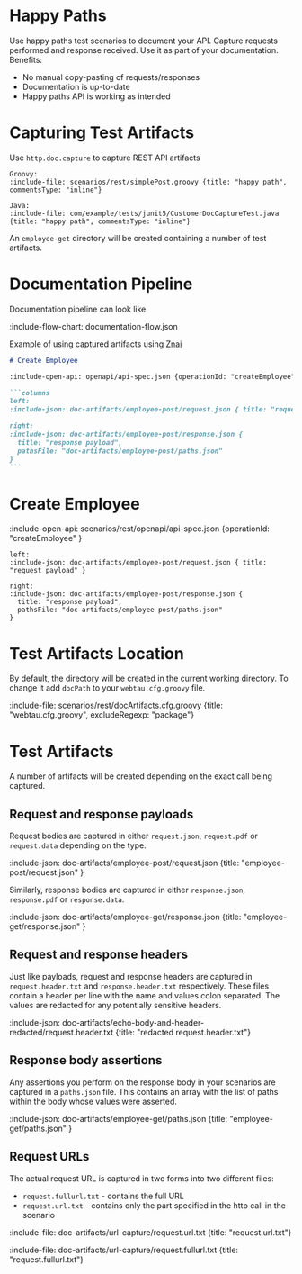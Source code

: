 # Happy Paths

Use happy paths test scenarios to document your API. Capture requests performed and response received. Use it as part of your documentation.
Benefits:
* No manual copy-pasting of requests/responses
* Documentation is up-to-date
* Happy paths API is working as intended

# Capturing Test Artifacts

Use `http.doc.capture` to capture REST API artifacts 

```tabs
Groovy:
:include-file: scenarios/rest/simplePost.groovy {title: "happy path", commentsType: "inline"}

Java:
:include-file: com/example/tests/junit5/CustomerDocCaptureTest.java {title: "happy path", commentsType: "inline"}
```

An `employee-get` directory will be created containing a number of test artifacts.

# Documentation Pipeline

Documentation pipeline can look like

:include-flow-chart: documentation-flow.json

Example of using captured artifacts using [Znai](https://github.com/testingisdocumenting/znai)

`````markdown {title: "znai example"}
# Create Employee

:include-open-api: openapi/api-spec.json {operationId: "createEmployee" }

```columns
left: 
:include-json: doc-artifacts/employee-post/request.json { title: "request payload" }

right: 
:include-json: doc-artifacts/employee-post/response.json { 
  title: "response payload", 
  pathsFile: "doc-artifacts/employee-post/paths.json" 
}
```
`````

# Create Employee

:include-open-api: scenarios/rest/openapi/api-spec.json {operationId: "createEmployee" }

```columns
left: 
:include-json: doc-artifacts/employee-post/request.json { title: "request payload" }

right: 
:include-json: doc-artifacts/employee-post/response.json { 
  title: "response payload", 
  pathsFile: "doc-artifacts/employee-post/paths.json" 
}
```

# Test Artifacts Location

By default, the directory will be created in the current working directory.
To change it add `docPath` to your `webtau.cfg.groovy` file.

:include-file: scenarios/rest/docArtifacts.cfg.groovy {title: "webtau.cfg.groovy", excludeRegexp: "package"}

# Test Artifacts

A number of artifacts will be created depending on the exact call being captured.

## Request and response payloads

Request bodies are captured in either `request.json`, `request.pdf` or `request.data` depending on the type. 

:include-json: doc-artifacts/employee-post/request.json {title: "employee-post/request.json" }

Similarly, response bodies are captured in either `response.json`, `response.pdf` or `response.data`.

:include-json: doc-artifacts/employee-get/response.json {title: "employee-get/response.json" }

## Request and response headers

Just like payloads, request and response headers are captured in `request.header.txt` and `response.header.txt`
respectively. These files contain a header per line with the name and values colon separated.  The values
are redacted for any potentially sensitive headers.

:include-json: doc-artifacts/echo-body-and-header-redacted/request.header.txt {title: "redacted request.header.txt"}

## Response body assertions

Any assertions you perform on the response body in your scenarios are captured in a `paths.json` file.  This
contains an array with the list of paths within the body whose values were asserted.

:include-json: doc-artifacts/employee-get/paths.json {title: "employee-get/paths.json" }

## Request URLs

The actual request URL is captured in two forms into two different files:
* `request.fullurl.txt` - contains the full URL
* `request.url.txt` - contains only the part specified in the http call in the scenario

:include-file: doc-artifacts/url-capture/request.url.txt {title: "request.url.txt"}

:include-file: doc-artifacts/url-capture/request.fullurl.txt {title: "request.fullurl.txt"}
